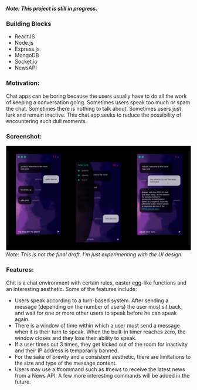 **_Note: This project is still in progress._** 

### Building Blocks
* ReactJS    
* Node.js 
* Express.js  
* MongoDB 
* Socket.io
* NewsAPI

### Motivation:
Chat apps can be boring because the users usually have to do all the work of keeping a conversation going. Sometimes users speak too much or spam the chat. Sometimes there is nothing to talk about. Sometimes users just lurk and remain inactive. This chat app seeks to reduce the possibility of encountering such dull moments. 

### Screenshot:

![](chit-updated.png)
_Note: This is not the final draft. I'm just experimenting with the UI design._

### Features:
Chit is a chat environment with certain rules, easter egg-like functions and an interesting aesthetic. Some of the features include:
  * Users speak according to a turn-based system. After sending a message (depending on the number of users) the user must sit back and wait for one or more other users to speak before he can speak again.
  * There is a window of time within which a user must send a message when it is their turn to speak. When the built-in timer reaches zero, the window closes and they lose their ability to speak.
  * If a user times out 3 times, they get kicked out of the room for inactivity and their IP address is temporarily banned.
  * For the sake of brevity and a consistent aesthetic, there are limitations to the size and type of the message content.
  * Users may use a #command such as #news to receive the latest news from a News API. A few more interesting commands will be added in the future. 
  

